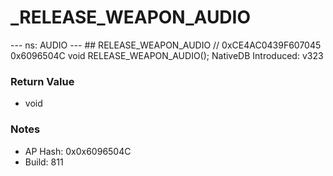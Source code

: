 # _RELEASE_WEAPON_AUDIO

--- ns: AUDIO --- ## RELEASE_WEAPON_AUDIO  // 0xCE4AC0439F607045 0x6096504C void RELEASE_WEAPON_AUDIO();  NativeDB Introduced: v323

### Return Value
* void

### Notes
* AP Hash: 0x0x6096504C
* Build: 811

